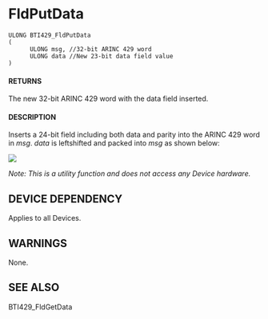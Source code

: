 # **FldPutData**

```
ULONG BTI429_FldPutData
(
      ULONG msg, //32-bit ARINC 429 word
      ULONG data //New 23-bit data field value
)
```
#### **RETURNS**

The new 32-bit ARINC 429 word with the data field inserted.

#### **DESCRIPTION**

Inserts a 24-bit field including both data and parity into the ARINC 429 word in *msg*. *data* is leftshifted and packed into *msg* as shown below:

![](_page_0_Figure_8.jpeg)

*Note: This is a utility function and does not access any Device hardware.*

## **DEVICE DEPENDENCY**

Applies to all Devices.

## **WARNINGS**

None.

## **SEE ALSO**

BTI429\_FldGetData